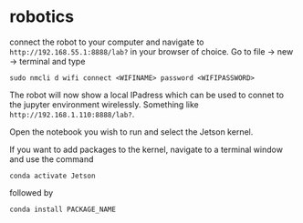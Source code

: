 # robotics

connect the robot to your computer and navigate to `http://192.168.55.1:8888/lab?` in your browser of choice. 
Go to file -> new -> terminal and type
```
sudo nmcli d wifi connect <WIFINAME> password <WIFIPASSWORD>
```
The robot will now show a local IPadress which can be used to connet to the jupyter environment wirelessly. Something like `http://192.168.1.110:8888/lab?`.

Open the notebook you wish to run and select the Jetson kernel.

If you want to add packages to the kernel, navigate to a terminal window and use the command
```
conda activate Jetson
```

followed by 
```
conda install PACKAGE_NAME 
```

